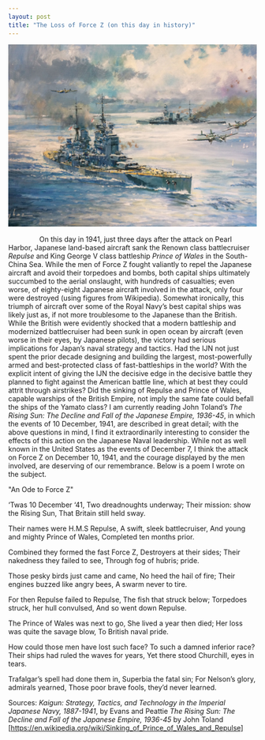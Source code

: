 ```yaml
---
layout: post
title: "The Loss of Force Z (on this day in history)"
---
```


![](/Images/Painting1.jpg)

&nbsp;&nbsp;&nbsp;&nbsp;&nbsp;&nbsp;&nbsp;&nbsp;&nbsp;&nbsp;&nbsp;&nbsp;&nbsp;&nbsp;&nbsp;&nbsp;On this day in 1941, just three days after the attack on Pearl Harbor, Japanese land-based aircraft sank the Renown class battlecruiser *Repulse* and King George V class battleship *Prince of Wales* in the South-China Sea. While the men of Force Z fought valiantly to repel the Japanese aircraft and avoid their torpedoes and bombs, both capital ships ultimately succumbed to the aerial onslaught, with hundreds of casualties; even worse, of eighty-eight Japanese aircraft involved in the attack, only four were destroyed (using figures from Wikipedia). Somewhat ironically, this triumph of aircraft over some of the Royal Navy’s best capital ships was likely just as, if not more troublesome to the Japanese than the British. While the British were evidently shocked that a modern battleship and modernized battlecruiser had been sunk in open ocean by aircraft (even worse in their eyes, by Japanese pilots), the victory had serious implications for Japan’s naval strategy and tactics. Had the IJN not just spent the prior decade designing and building the largest, most-powerfully armed and best-protected class of fast-battleships in the world? With the explicit intent of giving the IJN the decisive edge in the decisive battle they planned to fight against the American battle line, which at best they could attrit through airstrikes? Did the sinking of Repulse and Prince of Wales, capable warships of the British Empire, not imply the same fate could befall the ships of the Yamato class? I am currently reading John Toland’s *The Rising Sun: The Decline and Fall of the Japanese Empire, 1936-45*, in which the events of 10 December, 1941, are described in great detail; with the above questions in mind, I find it extraordinarily interesting to consider the effects of this action on the Japanese Naval leadership. While not as well known in the United States as the events of December 7, I think the attack on Force Z on December 10, 1941, and the courage displayed by the men involved, are deserving of our remembrance. Below is a poem I wrote on the subject.


"An Ode to Force Z"


‘Twas 10 December ‘41,
Two dreadnoughts underway;
Their mission: show the Rising Sun, 
That Britain still held sway.


Their names were H.M.S Repulse,
A swift, sleek battlecruiser,
And young and mighty Prince of Wales, 
Completed ten months prior.


Combined they formed the fast Force Z, 
Destroyers at their sides;
Their nakedness they failed to see, 
Through fog of hubris; pride.


Those pesky birds just came and came, 
No heed the hail of fire;
Their engines buzzed like angry bees, 
A swarm never to tire.


For then Repulse failed to Repulse, 
The fish that struck below;
Torpedoes struck, her hull convulsed, 
And so went down Repulse.


The Prince of Wales was next to go, 
She lived a year then died;
Her loss was quite the savage blow, 
To British naval pride.


How could those men have lost such face? 
To such a damned inferior race?
Their ships had ruled the waves for years, 
Yet there stood Churchill, eyes in tears.


Trafalgar’s spell had done them in, 
Superbia the fatal sin;
For Nelson’s glory, admirals yearned, 
Those poor brave fools, they’d never learned.


Sources: 
*Kaigun: Strategy, Tactics, and Technology in the Imperial Japanese Navy, 1887-1941*, by Evans and Peattie
*The Rising Sun: The Decline and Fall of the Japanese Empire, 1936-45* by John Toland
[https://en.wikipedia.org/wiki/Sinking_of_Prince_of_Wales_and_Repulse]